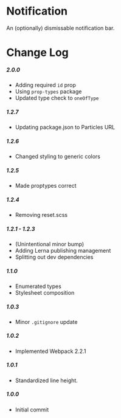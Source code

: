 # Notification

An (optionally) dismissable notification bar.

# Change Log

##### 2.0.0
- Adding required `id` prop
- Using `prop-types` package
- Updated type check to `oneOfType`

##### 1.2.7
- Updating package.json to Particles URL

##### 1.2.6
- Changed styling to generic colors

##### 1.2.5
- Made proptypes correct

##### 1.2.4
- Removing reset.scss

##### 1.2.1 - 1.2.3
- (Unintentional minor bump)
- Adding Lerna publishing management
- Splitting out dev dependencies

##### 1.1.0
- Enumerated types
- Stylesheet composition

##### 1.0.3
- Minor `.gitignore` update

##### 1.0.2
- Implemented Webpack 2.2.1

##### 1.0.1
- Standardized line height.

##### 1.0.0
- Initial commit
